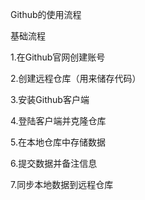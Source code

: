  Github的使用流程

 基础流程

 1.在Github官网创建账号

 2.创建远程仓库（用来储存代码）

 3.安装Github客户端

 4.登陆客户端并克隆仓库

 5.在本地仓库中存储数据

 6.提交数据并备注信息

 7.同步本地数据到远程仓库
